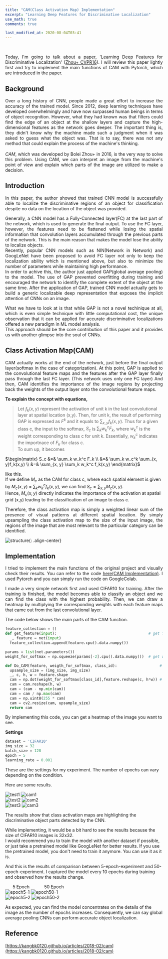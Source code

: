 ```yaml
---
title: "CAM(Class Activation Map) Implementation"
excerpt: "Learning Deep Features for Discriminative Localization"
use_math: true
comments: true

last_modified_at: 2020-08-04T03:41
---
```


<br>
<p align="justify">
Today, I'm going to talk about a paper, 'Learning Deep Features for Discriminative Localization'
(<a href="https://arxiv.org/pdf/1512.04150.pdf">Zhou+ CVPR16</a>).
I will review this paper lightly first and try to implement the main functions of CAM with Pytorch, which are introduced in the paper.  
</p>
  
## Background

<p align="justify">
Over a long history of CNN, people made a great effort to increase the accuracy of the trained model. Since 2012, deep learning techniques have developed overwhelmingly 
and have now surpassed human beings in terms of object recognition.
However, what they had known was that filters could find the edge of an object at the shallow layers and capture the high-dimensional features as the network goes deeper.
The important thing is, they didn't know why the machine made such a judgment when it was asked to guess what the object was. 
That is to say, there was not any method that could explain the process of the machine's thinking.  
<br><br>
<em>CAM</em>, which was developed by Bolei Zhou+ in 2016, is the very way to solve this problem. 
Using CAM, we can interpret an image from the machine's point of view and explain which parts of the image are utilized to make a decision.
</p>

## Introduction

<p align="justify">
In this paper, the author showed that trained CNN model is successfully able to localize the discriminative regions of an object for classification despite no data on the location
of the object was provided.  
</p>

<p align="justify">
Generally, a CNN model has a Fully-Connected layer(FC) at the last part of the network, which is used to generate the final output. To use the FC layer, however, the features 
need to be flattened while losing the spatial information that convolution layers accumulated through the previous parts of the network.
This is the main reason that makes the model lose the ability to localize objects.  <br>
Recently, popular CNN models such as NIN(Network in Network) and GoogLeNet have been proposed to avoid FC layer not only to keep the localization ability which is mentioned 
above, but also to minimize the number of parameters while maintaining high performance.  <br>
In order to achive this, the author just applied GAP(global average pooling) to the model.
The use of GAP prevented overfitting during training and encouraged the network to identify the complete extent of the object at the same time.
After the application of GAP, trained CNN model actually gets to build a generic localizable deep representation that exposes the implicit attention of CNNs on an image.
</p>

<p align="justify">
What we have to look at is that while GAP is not a novel techinique at all, which is even simple technique with little computational cost, the unique observation that it can be
applied for accurate discriminative localizations offered a new paradigm in ML model analysis.  <br>
This approach should be the core contribution of this paper and it provides us with another glimpse into the soul of CNNs.  
</p>

## Class Activation Map(CAM)

<p align="justify">
CAM actually works at the end of the network, just before the final output layer(softmax in the case of categorization).
At this point, GAP is applied to the convolutional feature maps and the features after the GAP layer finally pass through the last FC layer.
(This network uses only one FC layer)
And then, CAM identifies the importance of the image regions by projecting back the weights of the output layer onto the convolutional feature maps. 
</p>

**To explain the concept with equations,**  
>Let $f_k(x,y)$ represent the activation of unit k in the last convolutional layer at spatial location (x,y). Then, for unit k, the result of performing GAP is expressed
as $F^k$ and it equals to $\sum_{x, y}f_k(x,y)$. Thus for a given class c, the input to the softmax, $S_c$ is $\sum_k w_{k}^{c}F_k$, where $w_{k}^{c}$ is the weight 
corresponding to class c for unit k. Essentially, $w_{k}^{c}$ indicates the importnace of $F_k$ for class c.  
To sum up, it becomes
>
$\begin{matrix}
S_c &=& \sum_k w_k^c F_k \\
&=& \sum_k w_c^k \sum_{x, y}f_k(x,y) \\
&=& \sum_{x, y} \sum_k w_k^c f_k(x,y) 
\end{matrix}$
>
like this.  
If we define $M_c$ as the CAM for class c, where each spatial element is given by $M_c(x, y)$ = $\sum_k w_k^c f_k(x, y)$, we can find $S_c = \sum_{x, y} M_c(x, y)$.  
Hence, $M_c(x,y)$ directly indicates the importance of the activation at spatial grid (x,y) leading to the classification of an image to class c.

<p align="justify">
Therefore, the class activation map is simply a weighted linear sum of the presence of visual patterns at different spatial location. By simply upsampling the class activation map 
to the size of the input image, the regions of the image that are most relevant to the particular category can be identified.
</p>

![structure](https://github.com/froggydisk/froggydisk.github.io/blob/master/assets/images/CAM%20structure.png?raw=true){: .align-center}

## Implementation

<p align="justify">
I tried to implement the main functions of the original project and visually check their results.
You can refer to the code <a href="https://github.com/froggydisk/CAM">here(CAM Implementation)</a>.
I used Pytorch and you can simply run the code on GoogleColab. 
</p>

<p align="justify">
I made a very simple network first and used CIFAR10 for training.
After the training is finished, the model becomes able to classify an object and we can find the class with the highest probability.
Then, we can draw a heatmap by multiplying the corresponding weights with each feature maps that came out from the last convolutional layer.  
</p>

The code below shows the main parts of the CAM function.

```python
feature_collection = [] 
def get_feature(input):                                         # get features from the input
  _, feature = net(input)
  feature_collection.append(feature.cpu().data.numpy())

params = list(net.parameters())
weight_for_softmax = np.squeeze(params[-2].cpu().data.numpy())  # get weights from the final layer

def Do_CAM(feature, weigth_for_softmax, class_id):                   # draw a heatmap
  upsample_size = (img_size, img_size)
  _, c, h, w = feature.shape
  cam = np.dot(weight_for_softmax[class_id],feature.reshape(c, h*w)) # (weights) x (feature maps)  
  cam = cam.reshape(h, w)
  cam = (cam - np.min(cam)) 
  cam = cam / np.max(cam)
  cam = np.uint8(255 * cam)
  cam = cv2.resize(cam, upsample_size)
  return cam
```
By implementing this code, you can get a heatmap of the image you want to see. 

**Settings**
```python
dataset = 'CIFAR10'
img_size = 32
batch_size = 128
epoch = 5
learning_rate = 0.001
```
These are the settings for my experiment. The number of epochs can vary depending on the condition.

Here are some results.  

![test1](https://github.com/froggydisk/froggydisk.github.io/blob/master/assets/images/bird1.jpg?raw=true) ![cam1](https://github.com/froggydisk/froggydisk.github.io/blob/master/assets/images/bird5.png?raw=true)  
![test2](https://github.com/froggydisk/froggydisk.github.io/blob/master/assets/images/horse1.jpg?raw=true) ![cam2](https://github.com/froggydisk/froggydisk.github.io/blob/master/assets/images/horse5-1.png?raw=true)  
![test3](https://github.com/froggydisk/froggydisk.github.io/blob/master/assets/images/ship1.jpeg?raw=true) ![cam3](https://github.com/froggydisk/froggydisk.github.io/blob/master/assets/images/ship40.png?raw=true)  

The results show that class activation maps are highlighting the discriminative object parts detected by the CNN.

While implementing, it would be a bit hard to see the results because the size of CIFAR10 images is 32x32.  
I would recommend you to train the model with another dataset if possible, or just take a pretrained model like GoogLeNet for better results.
If you use the pretrained model, you don't need to train it anymore. You can use it as it is.

And this is the results of comparison between 5-epoch-experiment and 50-epoch-experiment.
I captured the model every 10 epochs during training and observed how the results change. 

&nbsp;&nbsp;&nbsp;&nbsp;&nbsp; 5 Epoch &nbsp;&nbsp;&nbsp;&nbsp;&nbsp;&nbsp;&nbsp;&nbsp;&nbsp;&nbsp;&nbsp;50 Epoch  
![epoch5-1](https://github.com/froggydisk/froggydisk.github.io/blob/master/assets/images/dog5-1.png?raw=true "5 epochs") ![epoch50-1](https://github.com/froggydisk/froggydisk.github.io/blob/master/assets/images/dog50-1.png?raw=true "50 epochs")  
![epoch5-2](https://github.com/froggydisk/froggydisk.github.io/blob/master/assets/images/dog5-2.png?raw=true "5 epochs") ![epoch50-2](https://github.com/froggydisk/froggydisk.github.io/blob/master/assets/images/dog50-2.png?raw=true "50 epochs")

As expected, you can find the model concentrates on the details of the image as the number of epochs increases.
Consequently, we can say global average pooling CNNs can perform accurate object localization.

## Reference

[https://kangbk0120.github.io/articles/2018-02/cam](https://kangbk0120.github.io/articles/2018-02/cam)

